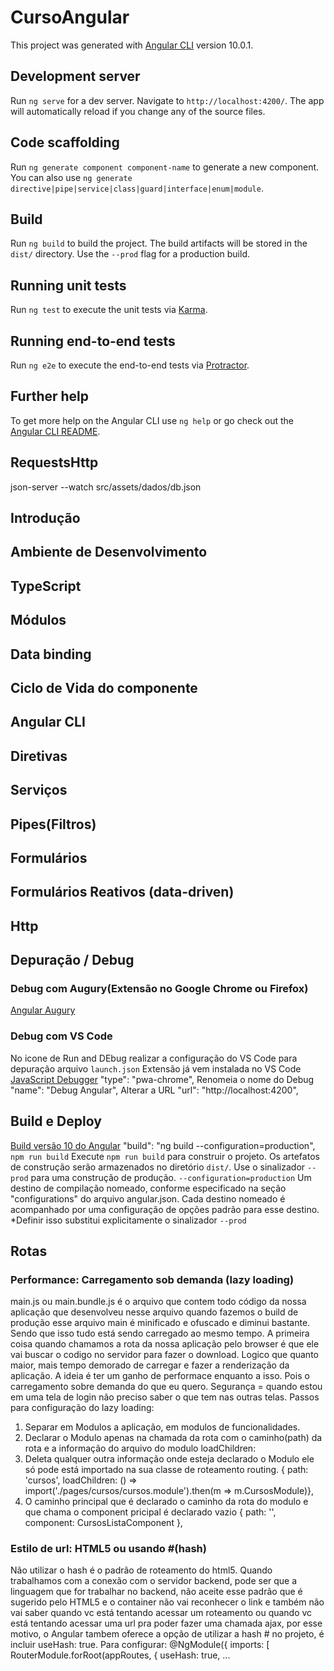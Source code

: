 # CursoAngular

This project was generated with [Angular CLI](https://github.com/angular/angular-cli) version 10.0.1.

## Development server

Run `ng serve` for a dev server. Navigate to `http://localhost:4200/`. The app will automatically reload if you change any of the source files.

## Code scaffolding

Run `ng generate component component-name` to generate a new component. You can also use `ng generate directive|pipe|service|class|guard|interface|enum|module`.

## Build

Run `ng build` to build the project. The build artifacts will be stored in the `dist/` directory. Use the `--prod` flag for a production build.

## Running unit tests

Run `ng test` to execute the unit tests via [Karma](https://karma-runner.github.io).

## Running end-to-end tests

Run `ng e2e` to execute the end-to-end tests via [Protractor](http://www.protractortest.org/).

## Further help

To get more help on the Angular CLI use `ng help` or go check out the [Angular CLI README](https://github.com/angular/angular-cli/blob/master/README.md).

## RequestsHttp

json-server --watch src/assets/dados/db.json

## Introdução
## Ambiente de Desenvolvimento
## TypeScript
## Módulos
## Data binding
## Ciclo de Vida do componente
## Angular CLI
## Diretivas
## Serviços
## Pipes(Filtros)
## Formulários
## Formulários Reativos (data-driven)
## Http
## Depuração / Debug

### Debug com Augury(Extensão no Google Chrome ou Firefox)
[Angular Augury](https://augury.rangle.io/)

### Debug com VS Code
No icone de Run and DEbug realizar a configuração do VS Code para depuração
arquivo `launch.json`
Extensão já vem instalada no VS Code [JavaScript Debugger](https://github.com/microsoft/vscode-js-debug)
"type": "pwa-chrome",
Renomeia o nome do Debug
"name": "Debug Angular", 
Alterar a URL
"url": "http://localhost:4200",

## Build e Deploy
[Build versão 10 do Angular](https://v10.angular.io/cli/build)
"build": "ng build --configuration=production",
`npm run build`
Execute `npm run build` para construir o projeto. Os artefatos de construção serão armazenados no diretório `dist/`. Use o sinalizador `--prod` para uma construção de produção.
`--configuration=production`
Um destino de compilação nomeado, conforme especificado na seção "configurations" do arquivo angular.json. Cada destino nomeado é acompanhado por uma configuração de opções padrão para esse destino. 
*Definir isso substitui explicitamente o sinalizador `--prod`


## Rotas
### Performance: Carregamento sob demanda (lazy loading)

main.js ou main.bundle.js é o arquivo que contem todo código da nossa aplicação que desenvolveu
nesse arquivo quando fazemos o build de produção esse arquivo main é minificado e ofuscado e diminui bastante.
Sendo que isso tudo está sendo carregado ao mesmo tempo.
A primeira coisa quando chamamos a rota da nossa aplicação pelo browser é que ele vai buscar o codigo no servidor para fazer o download.
Logico que quanto maior, mais tempo demorado de carregar e fazer a renderização da aplicação.
A ideia é ter um ganho de performace enquanto a isso. Pois o carregamento sobre demanda do que eu quero.
Segurança = quando estou em uma tela de login não preciso saber o que tem nas outras telas.
Passos para configuração do lazy loading:
1. Separar em Modulos a aplicação, em modulos de funcionalidades.
2. Declarar o Modulo apenas na chamada da rota com o caminho(path) da rota e a informação do arquivo do modulo loadChildren:
3. Deleta qualquer outra informação onde esteja declarado o Modulo ele só pode está importado na sua classe de roteamento routing.
{ path: 'cursos', loadChildren: () => import('./pages/cursos/cursos.module').then(m => m.CursosModule)},
4. O caminho principal que é declarado o caminho da rota do modulo e que chama o component pricipal é declarado vazio
{ path: '', component: CursosListaComponent },

### Estilo de url: HTML5 ou usando #(hash)
Não utilizar o hash é o padrão de roteamento do html5.
Quando trabalhamos com a conexão com o servidor backend, pode ser que a linguagem que for trabalhar no backend, não aceite esse padrão que é sugerido pelo HTML5 e o container não vai reconhecer o link e também não vai saber quando vc está tentando acessar um roteamento ou quando vc está tentando acessar uma url pra poder fazer uma chamada ajax, por esse motivo, o Angular tambem oferece a opção de utilizar a hash # no projeto, é incluir useHash: true. Para configurar:
@NgModule({
  imports: [
    RouterModule.forRoot(appRoutes, {
      useHash: true,
      ...
